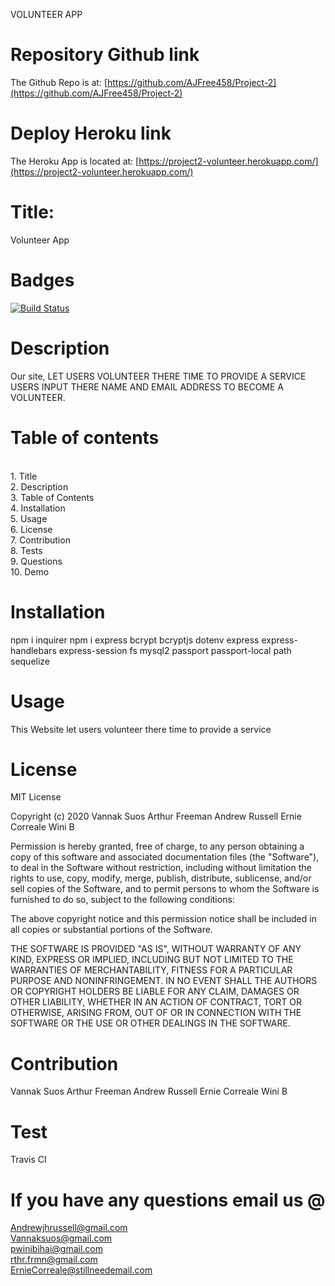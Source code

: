 
VOLUNTEER APP

# Repository Github link

The Github Repo is at: [https://github.com/AJFree458/Project-2](https://github.com/AJFree458/Project-2)

# Deploy Heroku link

The Heroku App is located at: [https://project2-volunteer.herokuapp.com/](https://project2-volunteer.herokuapp.com/)

# Title:

Volunteer App

# Badges
[![Build Status](https://travis-ci.com/AJFree458/Project-2.svg?branch=master)](https://travis-ci.com/AJFree458/Project-2)

# Description

Our site, LET USERS VOLUNTEER THERE TIME TO PROVIDE A SERVICE 
USERS INPUT THERE NAME AND EMAIL ADDRESS TO BECOME A VOLUNTEER.

# Table of contents

<br/>1. Title<br/>2. Description<br/>3. Table of Contents<br/>4. Installation<br/>5. Usage<br/>6. License<br/>7. Contribution<br/>8. Tests<br/>9. Questions<br/>10. Demo<br/>

# Installation

npm i inquirer npm i express bcrypt bcryptjs dotenv express express-handlebars express-session fs mysql2 passport passport-local path sequelize

# Usage

This Website let users volunteer there time to provide a service

# License

MIT License

Copyright (c) 2020 Vannak Suos Arthur Freeman  Andrew Russell Ernie Correale Wini B

Permission is hereby granted, free of charge, to any person obtaining a copy of this software and associated documentation files (the "Software"), to deal in the Software without restriction, including without limitation the rights to use, copy, modify, merge, publish, distribute, sublicense, and/or sell copies of the Software, and to permit persons to whom the Software is furnished to do so, subject to the following conditions:

The above copyright notice and this permission notice shall be included in all copies or substantial portions of the Software.

THE SOFTWARE IS PROVIDED "AS IS", WITHOUT WARRANTY OF ANY KIND, EXPRESS OR IMPLIED, INCLUDING BUT NOT LIMITED TO THE WARRANTIES OF MERCHANTABILITY, FITNESS FOR A PARTICULAR PURPOSE AND NONINFRINGEMENT. IN NO EVENT SHALL THE AUTHORS OR COPYRIGHT HOLDERS BE LIABLE FOR ANY CLAIM, DAMAGES OR OTHER LIABILITY, WHETHER IN AN ACTION OF CONTRACT, TORT OR OTHERWISE, ARISING FROM, OUT OF OR IN CONNECTION WITH THE SOFTWARE OR THE USE OR OTHER DEALINGS IN THE SOFTWARE.

# Contribution

Vannak Suos Arthur Freeman  Andrew Russell Ernie Correale Wini B

# Test

Travis CI

# If you have any questions email us @

Andrewjhrussell@gmail.com
<br>
Vannaksuos@gmail.com
<br>
pwinibihai@gmail.com
<br>
rthr.frmn@gmail.com
<br>
ErnieCorreale@stillneedemail.com


